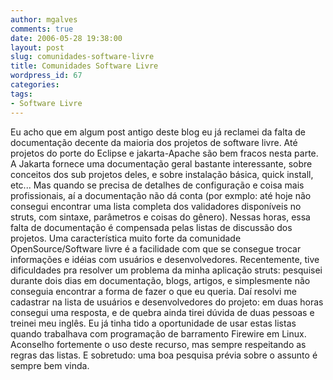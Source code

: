 ```yaml
---
author: mgalves
comments: true
date: 2006-05-28 19:38:00
layout: post
slug: comunidades-software-livre
title: Comunidades Software Livre
wordpress_id: 67
categories:
tags:
- Software Livre
---
```


Eu acho que em algum post antigo deste blog eu já reclamei da falta de documentação decente da maioria dos projetos de software livre. Até projetos do porte do Eclipse e jakarta-Apache são bem fracos nesta parte. A Jakarta fornece uma documentação geral bastante interessante, sobre conceitos dos sub projetos deles, e sobre instalação básica, quick install, etc... Mas  quando se precisa de detalhes de configuração e coisa mais profissionais, aí a documentação não dá conta (por exmplo: até hoje não consegui encontrar uma lista completa dos validadores disponíveis no struts, com sintaxe, parâmetros e coisas do gênero).
Nessas horas, essa falta de documentação é compensada pelas listas de discussão dos projetos. Uma característica muito forte da comunidade OpenSource/Software livre é a facilidade com que se consegue trocar informações e idéias com usuários e desenvolvedores. Recentemente, tive dificuldades pra resolver um problema da minha aplicação struts: pesquisei durante dois dias em documentação, blogs, artigos, e simplesmente não conseguia encontrar a forma de fazer o que eu queria. Daí resolvi me cadastrar na lista de usuários e desenvolvedores do projeto: em duas horas consegui uma resposta, e de quebra ainda tirei dúvida de duas pessoas e treinei meu inglês. Eu já tinha tido a oportunidade de usar estas listas quando trabalhava com programação de barramento Firewire em Linux. Aconselho fortemente o uso deste recurso, mas sempre respeitando as regras das listas. E sobretudo: uma boa pesquisa prévia sobre o assunto é sempre bem vinda.

